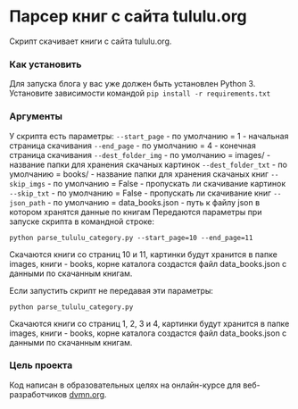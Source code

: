# Парсер книг с сайта tululu.org

Скрипт скачивает книги с сайта tululu.org.

### Как установить

Для запуска блога у вас уже должен быть установлен Python 3.
Установите зависимости командой `pip install -r requirements.txt`

### Аргументы

У скрипта есть параметры:
     `--start_page` - по умолчанию = 1 - начальная страница скачивания
     `--end_page` - по умолчанию = 4 - конечная страница скачивания
     `--dest_folder_img` - по умолчанию = images/ - название папки для хранения скачаных картинок
     `--dest_folder_txt` - по умолчанию = books/ - название папки для хранения скачаных книг
     `--skip_imgs` - по умолчанию = False - пропускать ли скачивание картинок
     `--skip_txt` - по умолчанию = False - пропускать ли скачивание книг
     `--json_path` - по умолчанию = data_books.json - путь к файлу json в котором хранятся данные по книгам
Передаются параметры при запуске скрипта в командной строке:
```
python parse_tululu_category.py --start_page=10 --end_page=11
```
Скачаются книги со страниц 10 и 11, картинки будут хранится в папке images, книги - books, корне каталога создастся файл data_books.json с данными по скачанным книгам.

Если запустить скрипт не передавая эти параметры:
```
python parse_tululu_category.py
```
Скачаются книги со страниц 1, 2, 3 и 4, картинки будут хранится в папке images, книги - books, корне каталога создастся файл data_books.json с данными по скачанным книгам.

### Цель проекта

Код написан в образовательных целях на онлайн-курсе для веб-разработчиков [dvmn.org](https://dvmn.org/).
